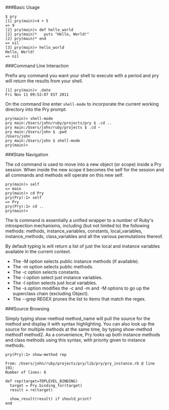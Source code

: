 ###Basic Usage


    $ pry
    [1] pry(main)>4 + 5
    => 9
    [2] pry(main)> def hello_world
    [2] pry(main)*   puts "Hello, World!"
    [2] pry(main)* end  
    => nil
    [3] pry(main)> hello_world
    Hello, World!
    => nil

###Command Line Interaction


Prefix any command you want your shell to execute with a period and pry will return the results from your shell.

    [1] pry(main)> .date
    Fri Nov 11 09:52:07 EST 2011

On the command line enter `shell-mode` to incorporate the current working directory into the Pry prompt.

    pry(main)> shell-mode
    pry main:/Users/john/ruby/projects/pry $ .cd ..
    pry main:/Users/john/ruby/projects $ .cd ~
    pry main:/Users/john $ .pwd
    /Users/john
    pry main:/Users/john $ shell-mode
    pry(main)>

###State Navigation


The cd command is used to move into a new object (or scope) inside a Pry session.  When inside the new scope it becomes the self for the session and all commands and methods will operate on this new self.

    pry(main)> self
    => main
    pry(main)> cd Pry
    pry(Pry):1> self
    => Pry
    pry(Pry):1> cd ..
    pry(main)>

The ls command is essentially a unified wrapper to a number of Ruby's introspection mechanisms, including (but not limited to) the following methods: methods, instance\_variables, constants, local\_variables, instance\_methods, class_variables and all the various permutations thereof.

By default typing ls will return a list of just the local and instance variables available in the current context.

* The -M option selects public instance methods (if available).
* The -m option selects public methods.
* The -c option selects constants.
* The -i option select just instance variables.
* The -l option selects just local variables.
* The -s option modifies the -c and -m and -M options to go up the superclass chain (excluding Object).
* The --grep REGEX prunes the list to items that match the regex.

###Source Browsing


Simply typing show-method method_name will pull the source for the method and display it with syntax highlighting. You can also look up the source for multiple methods at the same time, by typing show-method method1 method2. As a convenience, Pry looks up both instance methods and class methods using this syntax, with priority given to instance methods.

    pry(Pry):1> show-method rep

    From: /Users/john/ruby/projects/pry/lib/pry/pry_instance.rb @ line 191:
    Number of lines: 6

    def rep(target=TOPLEVEL_BINDING)
      target = Pry.binding_for(target)
      result = re(target)

      show_result(result) if should_print?
    end
